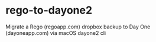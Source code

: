 # rego-to-dayone2
Migrate a Rego (regoapp.com) dropbox backup to Day One (dayoneapp.com) via macOS dayone2 cli
